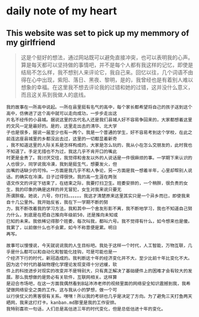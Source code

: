# daily note of my heart
## This website was set to pick up my memmory of my girlfriend
> 这是个挺好的想法，通过网站既可以避免直接冲突，也可以表明我的心声。算是每天都可以坚持做的事情吧，并不是每个人都有我这样的记忆，即使是结局不怎么样，我不想别人来评论它，我自己来。回忆以往，几个词语不由得在心中出现，紫阳、落日、黑夜、黎明，是的，我曾经也是有着别人难以想象的幸福。在这里我不想去评论我的过错和她的过错，这并没什么意义，而且这关系到我做人的底线。
```
我的故事在一所高中说起。一所在县里挺有名气的高中，每个家长都希望将自己的孩子送到这个高中，仿佛进了这个高中就可以走向成功，一步步走出这
片名不经传的小县城。据说这里的古代名人还是我们县城人好不容易争回来的，大家都想着这里的文风一定是最好的。是的，这里走出去的清华、北大学
子也是很多，据说一届至少也有一两个。我是一个普通的学生，好不容易考到这个学校，在此之前连这座县城里的乡都没出去过，这里的一切都显着新奇
，我不知道这里的人际关系是怎样构成的，大家是怎么玩的，我从小在怎么交朋友的，此时我也不知道了。手足无措也不为过，我这几乎不肯开口的嘴此
时更是金贵了。我讨厌交往，我觉得和舍友以外的人说话是一件很麻烦的事。一学期下来认识的人也很少，同学说我冷漠，我到是挺生气，想要发火，但
出嘴的话缺少的可怜。一方面是我几乎不和人争论，另一方面是我一想着半年，心里却帮别人说话。的确实在冷漠。日子过得很快，我的高一生涯在两张
语文作文的评定下结束了，在结束之际，我要打扫卫生。班委安排的，一个稍胖，很负责的女生，我的印象的确是这样的并无冒犯，女生对我来说只要无
所谓胖瘦。她说，六号，你打扫。。。。。。我这才清楚原来这里其实只是一个异乡而已，即使我来自十几公里外。我开始反省，我在下一学期不断的努
力，我不断改着我的学习方法，我和其中一个舍友形影不离，我不断地学习，我也不知道自己努力什么，到底是在把自己推向年级前50，还是推向未知或
已知的未来。我依稀记得那个班委，每次叫我，都叫六号。我不觉得有什么，如今想来也是傻。我累了，以前做什么也不会累，如今不称意便是累。明日
再写。

```
```
故事可以慢慢说，今天就说说我的人生目标吧。我处于这样一个时代，人工智能，万物互联，几乎是什么都可以和自动化和智能化挂钩，可是可能也是一
个经济下行的时代，新冠造成的。我判断这十年的经济变化并不大，至少比前十年比变化不大。因为这个时代的基础物理化学理论发现变得十分迟缓，软
件上的科技进步对现实的改变并不是特别大，只有真正解决了基础硬件上的困难才会有较大的发展。那么我想做的是势必有关软件，互联网相关。这样算
是迎合市场吧，在这一方面我偶然看到B站沛沛老师的视频里面的网络安全知识震撼到我，我希望做网络安全之类的工作。这与我从小的梦想，做一个可
以行侠仗义的黑客很有关系。嘿嘿！所以我的考研也几乎是决定了方向。为了避免三天打鱼两天晒网，我来这打打卡。kanban.md那里是我的工作安排。
我特别喜欢一句话，人们总是高估进三年的时代变化，但是总低估进十年的变化。

```

